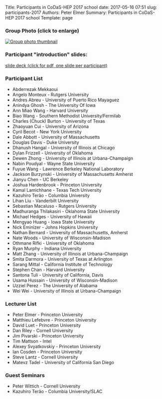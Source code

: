 Title: Participants in CoDaS-HEP 2017 school
date: 2017-05-16 07:51
slug: participants-2017
Authors: Peter Elmer
Summary: Participants in CoDaS-HEP 2017 school
Template: page

### Group Photo (click to enlarge)

[![Group photo thumbnail](/downloads/codas-hep-2017-group-photo-thumbnail.jpg)](/downloads/codas-hep-2017-group-photo.jpg)

### Participant "introduction" slides:

[slide deck (click for pdf, one slide per participant)](/downloads/CoDaS-HEP-2017-introduction-slides.pdf)

### Participant List

  * Abderrezak Mekkaoui 
  * Angelo Monteux - Rutgers University
  * Andres Abreu - University of Puerto Rico Mayaguez
  * Anindya Ghosh - The University Of Iowa
  * Ann Miao Wang - Harvard University
  * Biao Wang - Southern Methodist University/Fermilab
  * Charles (Chuck) Burton - University of Texas
  * Zhaoyuan Cui - University of Arizona
  * Cyril Becot - New York University
  * Dale Abbott - University of Massachusetts
  * Douglas Davis - Duke University
  * Dhanush Hangal - University of Illinois at Chicago
  * Dylan Frizzell - University of Oklahoma 
  * Dewen Zhong - University of Illinois at Urbana-Champaign
  * Nabin Poudyal - Wayne State University
  * Fuyue Wang - Lawrence Berkeley National Laboratory
  * Jackson Burzynski - University of Massachusetts Amherst
  * Jianyu Chen -  UC Berkeley
  * Joshua Hardenbrook - Princeton University
  * Kamal Lamichhane - Texas Tech University
  * Kazuhiro Terão - Columbia University
  * Lihan Liu -  Vanderbilt University
  * Sebastian Macaluso - Rutgers University
  * Madhuranga Thilakasiri - Oklahoma State University
  * Michael Hedges - University of Hawaii
  * Mengyao Huang - Iowa State University
  * Nick Eminizer - Johns Hopkins University
  * Nathan Bernard - University of Massachusetts, Amherst
  * Nate Woods - University of Wisconsin-Madison
  * Othmane Rifki - University of Oklahoma
  * Ryan Murphy - Indiana University
  * Matt Zhang - University of Illinois at Urbana-Champaign
  * Smita Darmora - University of Texas at Arlington
  * Sarang Mittal - California Institute of Technology
  * Stephen Chan - Harvard University
  * Santona Tuli - University of California, Davis
  * Usama Hussain - University of Wisconsin-Madison
  * Uzziel Perez - The University of Alabama
  * Wei Wei - University of Illinois at Urbana-Champaign

### Lecturer List

  * Peter Elmer - Princeton University
  * Matthieu Lefebvre - Princeton University
  * David Luet - Princeton University
  * Dan Riley - Cornell University
  * Jim Pivarski - Princeton University
  * Tim Mattson - Intel
  * Alexey Svyatkovskiy - Princeton University
  * Ian Cosden - Princeton University
  * Steve Lantz - Cornell University
  * Matevz Tadel - University of California San Diego

### Guest Seminars 

  * Peter Wittich - Cornell University
  * Kazuhiro Terão - Columbia University/SLAC

